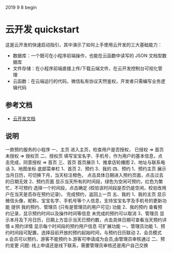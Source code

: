 2019 9 8 begin

# 云开发 quickstart

这是云开发的快速启动指引，其中演示了如何上手使用云开发的三大基础能力：

- 数据库：一个既可在小程序前端操作，也能在云函数中读写的 JSON 文档型数据库
- 文件存储：在小程序前端直接上传/下载云端文件，在云开发控制台可视化管理
- 云函数：在云端运行的代码，微信私有协议天然鉴权，开发者只需编写业务逻辑代码

## 参考文档

- [云开发文档](https://developers.weixin.qq.com/miniprogram/dev/wxcloud/basis/getting-started.html)

## 说明
一款预约服务的小程序
一、主页
    进入主页，检查用户是否授权，
      已授权 => 首页
      未授权 => 授权页
二、授权页
    填写宝宝名字、手机号，作为用户的基本信息，点击完成，同意授权 => 首页
三、首页
    首页展示
      1、推拿店轮播图
      2、地址与联系电话
      3、地图坐标
    底部菜单栏
      1、首页
      2、预约
      3、我的
四、预约
    1、预约主页
        展示当月日历，可切换下月，当天标注橙色，
        点击具体日期进入预约页面，点击过去的日期无效
    2、预约页面
        显示当天所有的时间段，绿色为空闲可预约，红色为繁忙，不可预约
        选择一个时间段，点击确定 (校验该时间段是否仍是空闲，校验改用户在当天是否存在预约记录)，
        完成预约，返回上一页
五、我的
    1、我的主页
        显示微信头像，昵称，宝宝名字、手机号等个人信息，支持宝宝名字及手机号的更新功能
        提供 我的预约、管理员 (只有是管理员的用户可见) 功能
    2、我的预约
        查看预约记录，显示预约时间以及操作时间等信息
        未完成的预约可以取消
    3、管理员
        显示本月及下月日历，日期上方显示当天已预约数，点击具体日期可查看当天预约详情
        a.预约详情
            显示每个时间段的预约用户信息
可扩展功能
一、管理员功能
    1、预约时间段可配置，选择目前开放的预约起始时间，与预约日历联动
    2、会员模式
        a.会员可以预约，游客不能预约
        b.游客可申请成为会员,由管理员审核通过
二、预约变更
    问题: 线上申请还是线下联系，需要管理员审核还是用户自己交换


